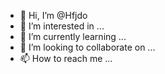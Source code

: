 - 👋 Hi, I’m @Hfjdo
- 👀 I’m interested in ...
- 🌱 I’m currently learning ...
- 💞️ I’m looking to collaborate on ...
- 📫 How to reach me ...

<!---
Hfjdo/Hfjdo is a ✨ special ✨ repository because its `README.md` (this file) appears on your GitHub profile.
You can click the Preview link to take a look at your changes.
--->
